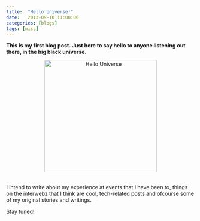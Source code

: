 ```yaml
---
title:  "Hello Universe!"
date:   2013-09-10 11:00:00
categories: [blogs]
tags: [misc]
---
```

**This is my first blog post. Just here to say hello to anyone listening out there, in the big black universe.**

<center><img  height="300" width="300" src="{{ "images/hello_universe.png" | prepend: site.baseurl }}" alt="Hello Universe" /></center><br />

I intend to write about my experience at events that I have been to, things on the interwebz that I think are cool, tech-related posts and ofcourse some of my original stories and writings.

Stay tuned!
